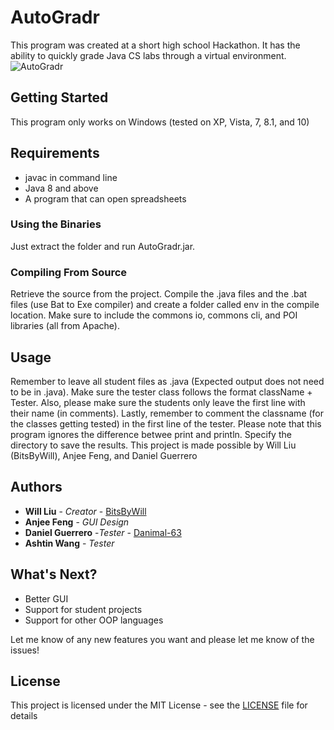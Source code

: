 # AutoGradr
This program was created at a short high school Hackathon.  It has the ability to quickly grade Java CS labs through a virtual environment.
![AutoGradr](https://s17.postimg.org/r3oyqbsrz/The_Auto_Gradr_Logo.png)

## Getting Started

This program only works on Windows (tested on XP, Vista, 7, 8.1, and 10)

## Requirements
* javac in command line
* Java 8 and above
* A program that can open spreadsheets

### Using the Binaries
Just extract the folder and run AutoGradr.jar.

### Compiling From Source
Retrieve the source from the project.  Compile the .java files and the .bat files (use Bat to Exe compiler) and create a folder called env in the compile location.
Make sure to include the commons io, commons cli, and POI libraries (all from Apache). 

## Usage
Remember to leave all student files as .java (Expected output does not need to be in .java).
Make sure the tester class follows the format className + Tester.
Also, please make sure the students only leave the first line with their name (in comments).
Lastly, remember to comment the classname (for the classes getting tested) in the first line of the tester.
Please note that this program ignores the difference betwee print and println.
Specify the directory to save the results.
This project is made possible by Will Liu (BitsByWill), Anjee Feng, and Daniel Guerrero

## Authors
* **Will Liu** - *Creator* - [BitsByWill](https://github.com/BitsByWill)
* **Anjee Feng** - *GUI Design*
* **Daniel Guerrero** -*Tester* - [Danimal-63](https://github.com/Danimal-63)
* **Ashtin Wang** - *Tester*

## What's Next?
* Better GUI
* Support for student projects
* Support for other OOP languages

Let me know of any new features you want and please let me know of the issues!

## License

This project is licensed under the MIT License - see the [LICENSE](LICENSE) file for details
